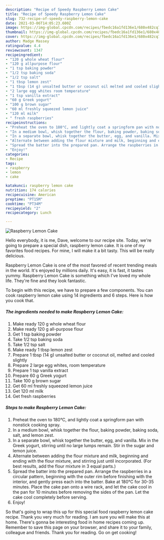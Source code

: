 ```yaml
---
description: "Recipe of Speedy Raspberry Lemon Cake"
title: "Recipe of Speedy Raspberry Lemon Cake"
slug: 732-recipe-of-speedy-raspberry-lemon-cake
date: 2021-03-06T14:05:23.600Z
image: https://img-global.cpcdn.com/recipes/fbedc16a1fd136e1/680x482cq70/raspberry-lemon-cake-recipe-main-photo.jpg
thumbnail: https://img-global.cpcdn.com/recipes/fbedc16a1fd136e1/680x482cq70/raspberry-lemon-cake-recipe-main-photo.jpg
cover: https://img-global.cpcdn.com/recipes/fbedc16a1fd136e1/680x482cq70/raspberry-lemon-cake-recipe-main-photo.jpg
author: Madge Massey
ratingvalue: 4.4
reviewcount: 1347
recipeingredient:
- "120 g whole wheat flour"
- "120 g allpurpose flour"
- "1 tsp baking powder"
- "1/2 tsp baking soda"
- "1/2 tsp salt"
- "1 tbsp lemon zest"
- "1 tbsp (14 g) unsalted butter or coconut oil melted and cooled slightly"
- "2 large egg whites room temperature"
- "1 tsp vanilla extract"
- "60 g Greek yogurt"
- "100 g brown sugar"
- "60 ml freshly squeezed lemon juice"
- "120 ml milk"
- " fresh raspberries"
recipeinstructions:
- "Preheat the oven to 180°C, and lightly coat a springform pan with nonstick cooking spray."
- "In a medium bowl, whisk together the flour, baking powder, baking soda, salt, and lemon zest."
- "In a separate bowl, whisk together the butter, egg, and vanilla. Mix in the Greek yogurt, stirring until no large lumps remain. Stir in the sugar and lemon juice."
- "Alternate between adding the flour mixture and milk, beginning and ending with the flour mixture, and stirring just until incorporated. (For best results, add the flour mixture in 3 equal parts.)"
- "Spread the batter into the prepared pan. Arrange the raspberries in a circular pattern, beginning with the outer rim before finishing with the interior, and gently press each into the batter. Bake at 180°C for 30-35 minutes. Place the cake pan onto a wire rack, and let the cake cool in the pan for 10 minutes before removing the sides of the pan. Let the cake cool completely before serving."
- "Enjoy!"
categories:
- Recipe
tags:
- raspberry
- lemon
- cake

katakunci: raspberry lemon cake 
nutrition: 174 calories
recipecuisine: American
preptime: "PT15M"
cooktime: "PT34M"
recipeyield: "2"
recipecategory: Lunch

---
```



![Raspberry Lemon Cake](https://img-global.cpcdn.com/recipes/fbedc16a1fd136e1/680x482cq70/raspberry-lemon-cake-recipe-main-photo.jpg)

Hello everybody, it is me, Dave, welcome to our recipe site. Today, we're going to prepare a special dish, raspberry lemon cake. It is one of my favorites food recipes. For mine, I will make it a bit tasty. This will be really delicious.

Raspberry Lemon Cake is one of the most favored of recent trending meals in the world. It's enjoyed by millions daily. It's easy, it is fast, it tastes yummy. Raspberry Lemon Cake is something which I've loved my whole life. They're fine and they look fantastic.




To begin with this recipe, we have to prepare a few components. You can cook raspberry lemon cake using 14 ingredients and 6 steps. Here is how you cook that.

<!--inarticleads1-->

##### The ingredients needed to make Raspberry Lemon Cake:

1. Make ready 120 g whole wheat flour
1. Make ready 120 g all-purpose flour
1. Get 1 tsp baking powder
1. Take 1/2 tsp baking soda
1. Take 1/2 tsp salt
1. Make ready 1 tbsp lemon zest
1. Prepare 1 tbsp (14 g) unsalted butter or coconut oil, melted and cooled slightly
1. Prepare 2 large egg whites, room temperature
1. Prepare 1 tsp vanilla extract
1. Prepare 60 g Greek yogurt
1. Take 100 g brown sugar
1. Get 60 ml freshly squeezed lemon juice
1. Get 120 ml milk
1. Get  fresh raspberries




<!--inarticleads2-->

##### Steps to make Raspberry Lemon Cake:

1. Preheat the oven to 180°C, and lightly coat a springform pan with nonstick cooking spray.
1. In a medium bowl, whisk together the flour, baking powder, baking soda, salt, and lemon zest.
1. In a separate bowl, whisk together the butter, egg, and vanilla. Mix in the Greek yogurt, stirring until no large lumps remain. Stir in the sugar and lemon juice.
1. Alternate between adding the flour mixture and milk, beginning and ending with the flour mixture, and stirring just until incorporated. (For best results, add the flour mixture in 3 equal parts.)
1. Spread the batter into the prepared pan. Arrange the raspberries in a circular pattern, beginning with the outer rim before finishing with the interior, and gently press each into the batter. Bake at 180°C for 30-35 minutes. Place the cake pan onto a wire rack, and let the cake cool in the pan for 10 minutes before removing the sides of the pan. Let the cake cool completely before serving.
1. Enjoy!




So that's going to wrap this up for this special food raspberry lemon cake recipe. Thank you very much for reading. I am sure you will make this at home. There's gonna be interesting food in home recipes coming up. Remember to save this page on your browser, and share it to your family, colleague and friends. Thank you for reading. Go on get cooking!
